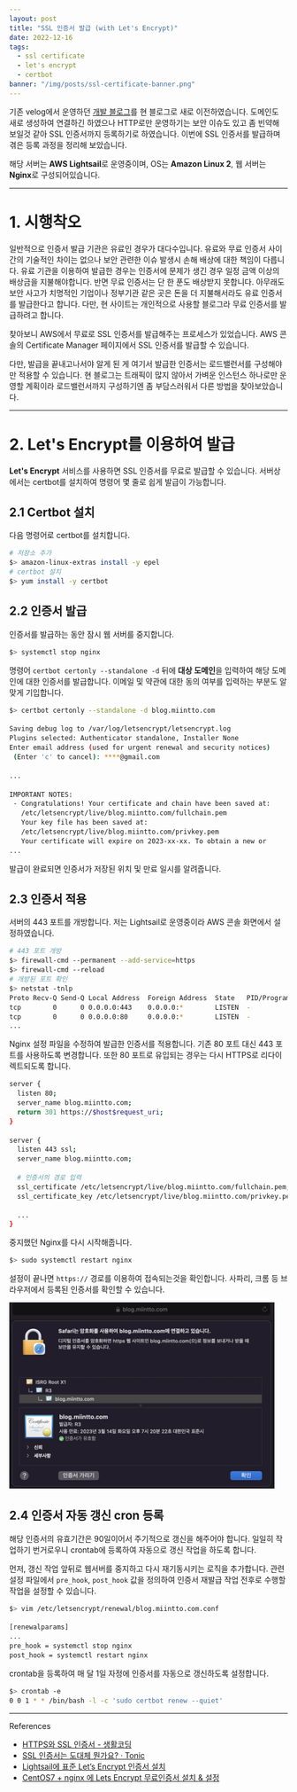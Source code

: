 ```yaml
---
layout: post
title: "SSL 인증서 발급 (with Let's Encrypt)"
date: 2022-12-16
tags:
  - ssl certificate
  - let's encrypt
  - certbot
banner: "/img/posts/ssl-certificate-banner.png"
---
```


기존 velog에서 운영하던 [개발 블로그](https://velog.io/@miintto)를 현 블로그로 새로 이전하였습니다.
도메인도 새로 생성하여 연결하긴 하였으나 HTTP로만 운영하기는 보안 이슈도 있고 좀 빈약해 보일것 같아 SSL 인증서까지 등록하기로 하였습니다.
이번에 SSL 인증서를 발급하며 겪은 등록 과정을 정리해 보았습니다.

해당 서버는 **AWS Lightsail**로 운영중이며, OS는 **Amazon Linux 2**, 웹 서버는 **Nginx**로 구성되어있습니다.

---

# 1. 시행착오

일반적으로 인증서 발급 기관은 유료인 경우가 대다수입니다.
유료와 무료 인증서 사이간의 기술적인 차이는 없으나 보안 관련한 이슈 발생시 손해 배상에 대한 책임이 다릅니다.
유료 기관을 이용하여 발급한 경우는 인증서에 문제가 생긴 경우 일정 금액 이상의 배상금을 지불해야합니다.
반면 무료 인증서는 단 한 푼도 배상받지 못합니다.
아무래도 보안 사고가 치명적인 기업이나 정부기관 같은 곳은 돈을 더 지불해서라도 유료 인증서를 발급한다고 합니다.
다만, 현 사이트는 개인적으로 사용할 블로그라 무료 인증서를 발급하려고 합니다.

찾아보니 AWS에서 무료로 SSL 인증서를 발급해주는 프로세스가 있었습니다.
AWS 콘솔의 Certificate Manager 페이지에서 SSL 인증서를 발급할 수 있습니다.

다만, 발급을 끝내고나서야 알게 된 게 여기서 발급한 인증서는 로드밸런서를 구성해야만 적용할 수 있습니다.
현 블로그는 트래픽이 많지 않아서 가벼운 인스턴스 하나로만 운영할 계획이라 로드밸런서까지 구성하기엔 좀 부담스러워서 다른 방법을 찾아보았습니다.

---

# 2. Let's Encrypt를 이용하여 발급

**Let's Encrypt** 서비스를 사용하면 SSL 인증서를 무료로 발급할 수 있습니다.
서버상에서는 certbot를 설치하여 명령어 몇 줄로 쉽게 발급이 가능합니다.

## 2.1 Certbot 설치

다음 명령어로 certbot를 설치합니다.

```bash
# 저장소 추가
$> amazon-linux-extras install -y epel
# certbot 설치
$> yum install -y certbot
```

## 2.2 인증서 발급

인증서를 발급하는 동안 잠시 웹 서버를 중지합니다.

```bash
$> systemctl stop nginx
```

명령어 `certbot certonly --standalone -d` 뒤에 **대상 도메인**을 입력하여 해당 도메인에 대한 인증서를 발급합니다.
이메일 및 약관에 대한 동의 여부를 입력하는 부분도 알맞게 기입합니다.

```bash
$> certbot certonly --standalone -d blog.miintto.com

Saving debug log to /var/log/letsencrypt/letsencrypt.log
Plugins selected: Authenticator standalone, Installer None
Enter email address (used for urgent renewal and security notices)
 (Enter 'c' to cancel): ****@gmail.com

...

IMPORTANT NOTES:
 - Congratulations! Your certificate and chain have been saved at:
   /etc/letsencrypt/live/blog.miintto.com/fullchain.pem
   Your key file has been saved at:
   /etc/letsencrypt/live/blog.miintto.com/privkey.pem
   Your certificate will expire on 2023-xx-xx. To obtain a new or
...
```

발급이 완료되면 인증서가 저장된 위치 및 만료 일시를 알려줍니다.

## 2.3 인증서 적용

서버의 443 포트를 개방합니다.
저는 Lightsail로 운영중이라 AWS 콘솔 화면에서 설정하였습니다.

```bash
# 443 포트 개방
$> firewall-cmd --permanent --add-service=https
$> firewall-cmd --reload
# 개방된 포트 확인
$> netstat -tnlp
Proto Recv-Q Send-Q Local Address  Foreign Address  State   PID/Program name
tcp        0      0 0.0.0.0:443    0.0.0.0:*        LISTEN  -
tcp        0      0 0.0.0.0:80     0.0.0.0:*        LISTEN  -
...
```

Nginx 설정 파일을 수정하여 발급한 인증서를 적용합니다.
기존 80 포트 대신 443 포트를 사용하도록 변경합니다.
또한 80 포트로 유입되는 경우는 다시 HTTPS로 리다이렉트되도록 합니다.

```bash
server {
  listen 80;
  server_name blog.miintto.com;
  return 301 https://$host$request_uri;
}

server {
  listen 443 ssl;
  server_name blog.miintto.com;

  # 인증서의 경로 입력
  ssl_certificate /etc/letsencrypt/live/blog.miintto.com/fullchain.pem;
  ssl_certificate_key /etc/letsencrypt/live/blog.miintto.com/privkey.pem;

  ...
}
```

중지했던 Nginx를 다시 시작해줍니다.

```bash
$> sudo systemctl restart nginx
```

설정이 끝나면 `https://` 경로를 이용하여 접속되는것을 확인합니다.
사파리, 크롬 등 브라우저에서 등록된 인증서를 확인할 수 있습니다.

<img src="/img/posts/ssl-certificate-display.jpg" style="max-width:480px"/>

## 2.4 인증서 자동 갱신 cron 등록

해당 인증서의 유효기간은 90일이어서 주기적으로 갱신을 해주어야 합니다.
일일히 작업하기 번거로우니 crontab에 등록하여 자동으로 갱신 작업을 하도록 합니다.

먼저, 갱신 작업 앞뒤로 웹서버를 중지하고 다시 재기동시키는 로직을 추가합니다.
관련 설정 파일에서 `pre_hook`, `post_hook` 값을 정의하여 인증서 재발급 작업 전후로 수행할 작업을 설정할 수 있습니다.

```bash
$> vim /etc/letsencrypt/renewal/blog.miintto.com.conf

[renewalparams]
...
pre_hook = systemctl stop nginx
post_hook = systemctl restart nginx
```

crontab을 등록하여 매 달 1일 자정에 인증서를 자동으로 갱신하도록 설정합니다.

```bash
$> crontab -e
0 0 1 * * /bin/bash -l -c 'sudo certbot renew --quiet'
```

---

References

- [HTTPS와 SSL 인증서 - 생활코딩](https://opentutorials.org/course/228/4894)
- [SSL 인증서는 도대체 뭔가요? · Tonic](https://devlog.jwgo.kr/2019/04/12/what-is-ssl/)
- [Lightsail에 표준 Let’s Encrypt 인증서 설치](https://aws.amazon.com/ko/premiumsupport/knowledge-center/lightsail-standard-ssl-certificate/)
- [CentOS7 + nginx 에 Lets Encrypt 무료인증서 설치 & 설정](https://stove99.github.io/linux/2019/08/27/install-lets-encrypt-to-nginx-in-centos/)
